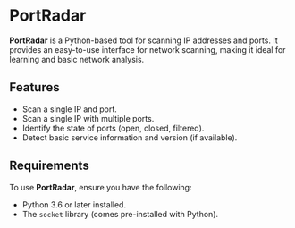 # PortRadar

**PortRadar** is a Python-based tool for scanning IP addresses and ports. It provides an easy-to-use interface for network scanning, making it ideal for learning and basic network analysis.

## Features
- Scan a single IP and port.
- Scan a single IP with multiple ports.
- Identify the state of ports (open, closed, filtered).
- Detect basic service information and version (if available).

## Requirements
To use **PortRadar**, ensure you have the following:
- Python 3.6 or later installed.
- The `socket` library (comes pre-installed with Python).
